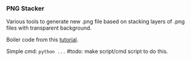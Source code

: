 ### PNG Stacker

Various tools to generate new .png file based on stacking layers of .png files with transparent background.

Boiler code from this [tutorial](https://youtu.be/o0qNS_pOVqw?si=gvpyi6HtBye5XXHA).

Simple cmd:
`python ...` #todo: make script/cmd script to do this.